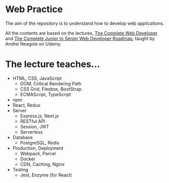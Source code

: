# Web Practice
The aim of the repository is to understand how to develop web applications.

All the contents are based on the lectures, [The Complete Web Developer](https://www.udemy.com/course/the-complete-web-developer-zero-to-mastery/) and [The Complete Junior to Senior Web Developer Roadmap](https://www.udemy.com/course/the-complete-junior-to-senior-web-developer-roadmap/), taught by Andrei Neagoie on Udemy.

# The lecture teaches...
* HTML, CSS, JavaScript
  * DOM, Critical Rendering Path
  * CSS Grid, Flexbox, BootStrap
  * ECMAScript, TypeScript
* npm
* React, Redux
* Server
  * Express.js, Next.js
  * RESTful API
  * Session, JWT
  * Serverless
* Database
  * PostgreSQL, Redis
* Production, Deployment
  * Webpack, Parcel
  * Docker
  * CDN, Caching, Nginx
* Testing
  * Jest, Enzyme (for React)
